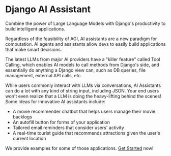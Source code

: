 # Django AI Assistant

Combine the power of Large Language Models with Django's productivity to build intelligent applications.

Regardless of the feasibility of AGI, AI assistants are a new paradigm for computation.
AI agents and assistants allow devs to easily build applications that make smart decisions.

The latest LLMs from major AI providers have a "killer feature" called Tool Calling,
which enables AI models to call methods from Django's side, and essentially
do anything a Django view can, such as DB queries, file management, external API calls, etc.

While users commonly interact with LLMs via conversations, AI Assistants can do a lot with any kind of string input, including JSON.
Your end users won't even realize that a LLM is doing the heavy-lifting behind the scenes!
Some ideas for innovative AI assistants include:

- A movie recommender chatbot that helps users manage their movie backlogs
- An autofill button for forms of your application
- Tailored email reminders that consider users' activity
- A real-time tourist guide that recommends attractions given the user's current location

We provide examples for some of those applications. [Get Started](get-started.md) now!
